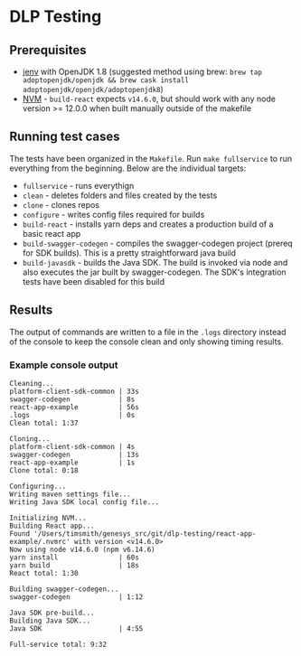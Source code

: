 # DLP Testing

## Prerequisites

* [jenv](https://www.jenv.be/) with OpenJDK 1.8 (suggested method using brew: `brew tap adoptopenjdk/openjdk && brew cask install adoptopenjdk/openjdk/adoptopenjdk8`)
* [NVM](https://github.com/nvm-sh/nvm) - `build-react` expects `v14.6.0`, but should work with any node version >= 12.0.0 when built manually outside of the makefile

## Running test cases

The tests have been organized in the `Makefile`. Run `make fullservice` to run everything from the beginning. Below are the individual targets:

* `fullservice` - runs everythign
* `clean` - deletes folders and files created by the tests
* `clone` - clones repos
* `configure` - writes config files required for builds
* `build-react` - installs yarn deps and creates a production build of a basic react app
* `build-swagger-codegen` - compiles the swagger-codegen project (prereq for SDK builds). This is a pretty straightforward java build
* `build-javasdk` - builds the Java SDK. The build is invoked via node and also executes the jar built by swagger-codegen. The SDK's integration tests have been disabled for this build

## Results

The output of commands are written to a file in the `.logs` directory instead of the console to keep the console clean and only showing timing results.

### Example console output

```
Cleaning...
platform-client-sdk-common | 33s
swagger-codegen            | 8s
react-app-example          | 56s
.logs                      | 0s
Clean total: 1:37

Cloning...
platform-client-sdk-common | 4s
swagger-codegen            | 13s
react-app-example          | 1s
Clone total: 0:18

Configuring...
Writing maven settings file...
Writing Java SDK local config file...

Initializing NVM...
Building React app...
Found '/Users/timsmith/genesys_src/git/dlp-testing/react-app-example/.nvmrc' with version <v14.6.0>
Now using node v14.6.0 (npm v6.14.6)
yarn install               | 60s
yarn build                 | 18s
React total: 1:30

Building swagger-codegen...
swagger-codegen            | 1:12

Java SDK pre-build...
Building Java SDK...
Java SDK                   | 4:55

Full-service total: 9:32
```
